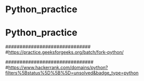 # Python_practice
# Python_practice
##############################
#https://practice.geeksforgeeks.org/batch/fork-python/

###############################
#https://www.hackerrank.com/domains/python?filters%5Bstatus%5D%5B%5D=unsolved&badge_type=python
